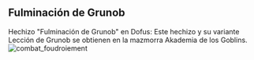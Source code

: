 ## Fulminación de Grunob
Hechizo "Fulminación de Grunob" en Dofus: Este hechizo y su variante Lección de Grunob se obtienen en la mazmorra Akademia de los Goblins.
![combat_foudroiement](https://media.discordapp.net/attachments/1107006154426560682/1107008003258990693/combat_foudroiement-64x64.png)